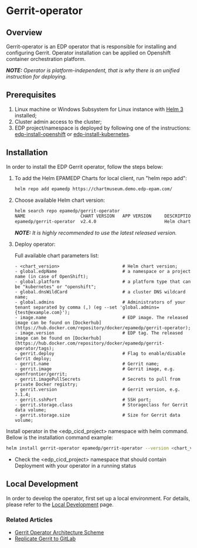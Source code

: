 # Gerrit-operator

## Overview

Gerrit-operator is an EDP operator that is responsible for installing and configuring Gerrit. Operator installation can be applied on Openshift container orchestration platform.

_**NOTE:** Operator is platform-independent, that is why there is an unified instruction for deploying._

## Prerequisites
1. Linux machine or Windows Subsystem for Linux instance with [Helm 3](https://helm.sh/docs/intro/install/) installed;
2. Cluster admin access to the cluster;
3. EDP project/namespace is deployed by following one of the instructions: [edp-install-openshift](https://github.com/epmd-edp/edp-install/blob/master/documentation/openshift_install_edp.md#edp-project) or [edp-install-kubernetes](https://github.com/epmd-edp/edp-install/blob/master/documentation/kubernetes_install_edp.md#edp-namespace).

## Installation
In order to install the EDP Gerrit operator, follow the steps below:

1. To add the Helm EPAMEDP Charts for local client, run "helm repo add":
     ```bash
     helm repo add epamedp https://chartmuseum.demo.edp-epam.com/
     ```
2. Choose available Helm chart version:
     ```bash
     helm search repo epamedp/gerrit-operator
     NAME                     CHART VERSION   APP VERSION     DESCRIPTION
     epamedp/gerrit-operator  v2.4.0                          Helm chart for Golang application/service deplo...
     ```

    _**NOTE:** It is highly recommended to use the latest released version._
    
3. Deploy operator:

    Full available chart parameters list:
    ```
    - <chart_version>                        # Helm chart version;
    - global.edpName                         # a namespace or a project name (in case of OpenShift);
    - global.platform                        # a platform type that can be "kubernetes" or "openshift";
    - global.dnsWildCard                     # a cluster DNS wildcard name;
    - global.admins                          # Administrators of your tenant separated by comma (,) (eg --set 'global.admins={test@example.com}');
    - image.name                             # EDP image. The released image can be found on [Dockerhub](https://hub.docker.com/repository/docker/epamedp/gerrit-operator);
    - image.version                          # EDP tag. The released image can be found on [Dockerhub](https://hub.docker.com/repository/docker/epamedp/gerrit-operator/tags);
    - gerrit.deploy                          # Flag to enable/disable Gerrit deploy;
    - gerrit.name                            # Gerrit name;
    - gerrit.image                           # Gerrit image, e.g. openfrontier/gerrit;
    - gerrit.imagePullSecrets                # Secrets to pull from private Docker registry;
    - gerrit.version                         # Gerrit version, e.g. 3.1.4;
    - gerrit.sshPort                         # SSH port;
    - gerrit.storage.class                   # Storageclass for Gerrit data volume;
    - gerrit.storage.size                    # Size for Gerrit data volume;
    ```

Install operator in the <edp_cicd_project> namespace with helm command. Bellow is the installation command example:

```bash
helm install gerrit-operator epamedp/gerrit-operator --version <chart_version> --namespace <edp_cicd_project> --set name=gerrit-operator --set global.edpName=<edp_cicd_project> --set global.platform=<platform_type>
```

* Check the <edp_cicd_project> namespace that should contain Deployment with your operator in a running status

## Local Development
In order to develop the operator, first set up a local environment. For details, please refer to the [Local Development](documentation/local-development.md) page.

### Related Articles
- [Gerrit Operator Architecture Scheme](documentation/arch.md)
- [Replicate Gerrit to GitLab](documentation/replicate_gerrit_to_gitlab.md)